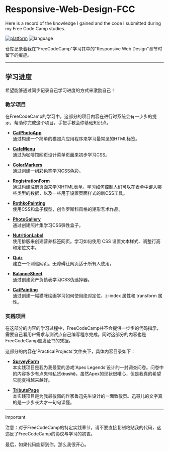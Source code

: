 # Responsive-Web-Design-FCC

Here is a record of the knowledge I gained and the code I submitted during my Free Code Camp studies.

[![platform](https://img.shields.io/badge/Free%20Code%20Camp-blue)](https://www.freecodecamp.org/)
![language](https://img.shields.io/badge/language-HTML_CSS-orange)

仓库记录着我在"FreeCodeCamp"学习其中的"Responsive Web Design"章节时留下的痕迹。

---

## 学习进度

希望能够通过同步记录自己学习进度的方式来激励自己！

### 教学项目

在FreeCodeCamp的学习中，这部分的项目内容在进行时系统会有一步步的提示，帮助你完成这个项目，手把手教会你基础知识点。

- [**CatPhotoApp**](https://github.com/zhuruili/Responsive-Web-Design-FCC/blob/main/CatPhotoApp/index.html)  
通过构建一个简单的猫照片应用程序来学习最常见的HTML标签。

- [**CafeMenu**](https://github.com/zhuruili/Responsive-Web-Design-FCC/blob/main/CafeMenu/index.html)  
通过为咖啡馆网页设计菜单页面来初步学习CSS。

- [**ColorMarkers**](https://github.com/zhuruili/Responsive-Web-Design-FCC/blob/main/ColorMarkers/index.html)  
通过创建一组彩色笔学习CSS色彩。

- [**RegistrationForm**](https://github.com/zhuruili/Responsive-Web-Design-FCC/blob/main/RegistrationForm/index.html)  
通过构建注册页面来学习HTML表单。学习如何控制人们可以在表单中键入哪些类型的数据，以及一些用于设置页面样式的新CSS工具。

- [**RothkoPainting**](https://github.com/zhuruili/Responsive-Web-Design-FCC/blob/main/RothkoPainting/index.html)  
使用CSS和盒子模型，创作罗斯科风格的矩形艺术作品。

- [**PhotoGallery**](https://github.com/zhuruili/Responsive-Web-Design-FCC/blob/main/PhotoGallery/index.html)  
通过创建照片集学习CSS弹性盒子。

- [**NutritionLabel**](https://github.com/zhuruili/Responsive-Web-Design-FCC/blob/main/NutritionLabel/index.html)  
使用排版来创建营养标签网页。学习如何使用 CSS 设置文本样式、调整行高和定位文本。

- [**Quiz**](https://github.com/zhuruili/Responsive-Web-Design-FCC/blob/main/Quiz/index.html)  
建立一个测验网页。无障碍让网页适于所有人使用。

- [**BalanceSheet**](https://github.com/zhuruili/Responsive-Web-Design-FCC/blob/main/BalanceSheet/index.html)  
通过创建资产负债表学习CSS伪选择器。

- [**CatPainting**](https://github.com/zhuruili/Responsive-Web-Design-FCC/blob/main/CatPainting/index.html)  
通过创建一幅猫咪绘画学习如何使用绝对定位、z-index 属性和 transform 属性。

### 实践项目

在这部分的内容的学习过程中，FreeCodeCamp并不会提供一步步的代码指示，需要自己看用户需求与测试点自己编写程序完成。同时这部分的内容也是FreeCodeCamp颁发证书的凭据。

这部分的内容在'PracticalProjects'文件夹下，具体内容目录如下：

- [**SurveyForm**](https://github.com/zhuruili/Responsive-Web-Design-FCC/blob/main/PracticalProjects/SurveyForm/index.html)  
本实践项目是我为我最爱的游戏‘Apex Legends’设计的一封调查问卷。问卷中的内容多少有点夹带私货~~(bushi)~~。虽然Apex的现状很糟心，但是我真的希望它能变得越来越好。

- [**TributePage**](https://github.com/zhuruili/Responsive-Web-Design-FCC/blob/main/PracticalProjects/TributePage/index.html)  
本实践项目是为我最敬佩的作家鲁迅先生设计的一面致敬页。迅哥儿的文字真的是一步步长大才一句句读懂。

---

> [!Important]
> 注意：对于FreeCodeCamp的特定实践章节，请不要直接复制粘贴我的代码，这违反了FreeCodeCamp的协议与学习的初衷。

最后，如果代码能帮到你，那么我很开心。
